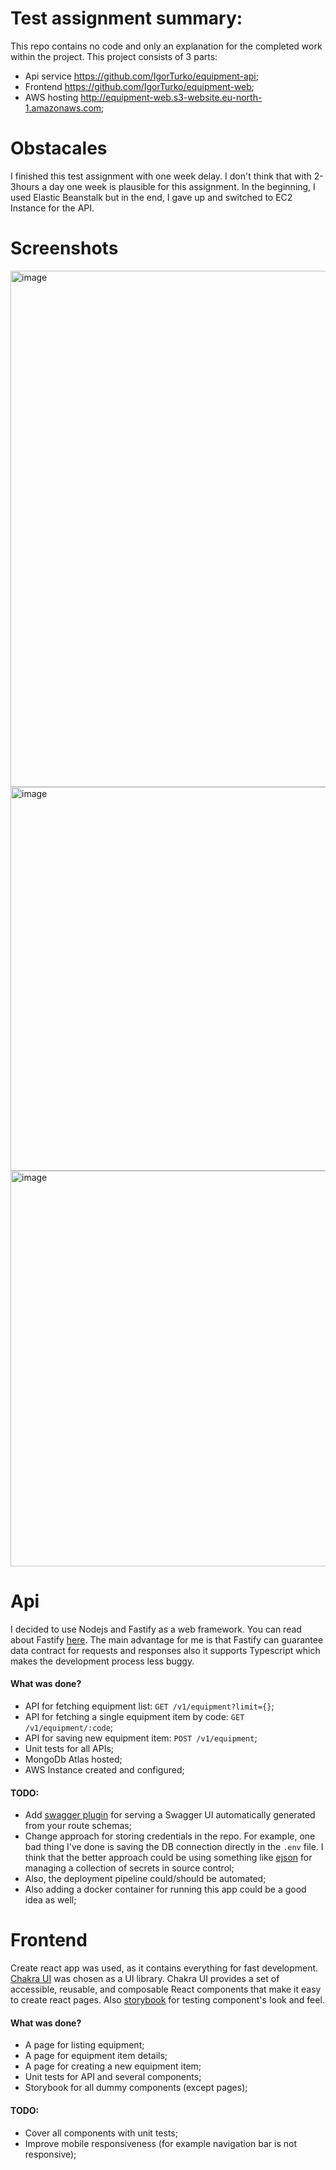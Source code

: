 # Test assignment summary:
This repo contains no code and only an explanation for the completed work within the project.
This project consists of 3 parts:
- Api service https://github.com/IgorTurko/equipment-api;
- Frontend https://github.com/IgorTurko/equipment-web;
- AWS hosting http://equipment-web.s3-website.eu-north-1.amazonaws.com;

# Obstacales
I finished this test assignment with one week delay. I don't think that with 2-3hours a day one week is plausible for this assignment. In the beginning, I used Elastic Beanstalk but in the end, I gave up and switched to EC2 Instance for the API.

# Screenshots
<img width="826" alt="image" src="https://user-images.githubusercontent.com/4738307/180428044-880e0f13-2070-49b3-aae4-bebd60ede388.png">
<img width="614" alt="image" src="https://user-images.githubusercontent.com/4738307/180428111-49dc723a-b682-4ccf-bca6-eee59260278e.png">
<img width="633" alt="image" src="https://user-images.githubusercontent.com/4738307/180428321-128839cc-7b5a-46fe-92f0-44aca7bcf451.png">


# Api
I decided to use Nodejs and Fastify as a web framework. You can read about Fastify [here](https://www.fastify.io). The main advantage for me is that Fastify can guarantee data contract for requests and responses also it supports Typescript which makes the development process less buggy.

#### What was done?
- API for fetching equipment list: `GET /v1/equipment?limit={}`;
- API for fetching a single equipment item by code: `GET /v1/equipment/:code`;
- API for saving new equipment item: `POST /v1/equipment`;
- Unit tests for all APIs;
- MongoDb Atlas hosted;
- AWS Instance created and configured;

#### TODO: 
- Add [swagger plugin](https://github.com/fastify/fastify-swagger) for serving a Swagger UI automatically generated from your route schemas;
- Change approach for storing credentials in the repo. For example, one bad thing I've done is saving the DB connection directly in the `.env` file. I think that the better approach could be using something like [ejson](https://github.com/Shopify/ejson) for managing a collection of secrets in source control;
- Also, the deployment pipeline could/should be automated;
- Also adding a docker container for running this app could be a good idea as well;

# Frontend
Create react app was used, as it contains everything for fast development. [Chakra UI](https://chakra-ui.com/) was chosen as a UI library. Chakra UI provides a set of accessible, reusable, and composable React components that make it easy to create react pages. Also [storybook](https://storybook.js.org) for testing component's look and feel.

#### What was done?
- A page for listing equipment;
- A page for equipment item details;
- A page for creating a new equipment item;
- Unit tests for API and several components;
- Storybook for all dummy components (except pages);

#### TODO: 
- Cover all components with unit tests;
- Improve mobile responsiveness (for example navigation bar is not responsive);
